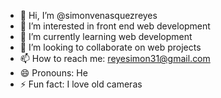 - 👋 Hi, I’m @simonvenasquezreyes
- 👀 I’m interested in front end web development 
- 🌱 I’m currently learning web development
- 💞️ I’m looking to collaborate on web projects 
- 📫 How to reach me: reyesimon31@gmail.com 
- 😄 Pronouns: He
- ⚡ Fun fact: I love old cameras 

